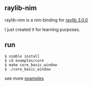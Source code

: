 ## raylib-nim

raylib-nim is a nim binding for [raylib 3.0.0](https://github.com/raysan5/raylib/releases/tag/3.0.0)

I just created it for learning purposes.

## run

```
$ nimble install
$ cd examples/core
$ make core_basic_window
$ ./core_basic_window
```
see more [examples](https://github.com/doccaico/raylib-nim/tree/main/examples)
